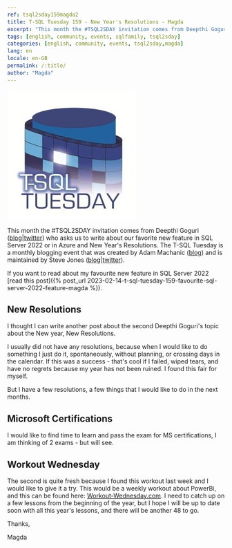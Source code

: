 ```yaml
---
ref: tsql2sday159magda2
title: T-SQL Tuesday 159 - New Year's Resolutions - Magda
excerpt: "This month the #TSQL2SDAY invitation comes from Deepthi Goguri who asks us to write about our favorite new feature in SQL Server 2022 or in Azure and New Year's Resolutions."
tags: [english, community, events, sqlfamily, tsql2sday]
categories: [english, community, events, tsql2sday,magda]
lang: en
locale: en-GB
permalink: /:title/
author: "Magda"
---
```


[![T-SQL Tuesday Logo](/assets/images/t-sql-tuesday-logo.jpg)](https://dbanuggets.com/2023/02/05/t-sql-tuesday-159-invitation-whats-your-new-favorite-feature/ "T-SQL Tuesday invitation")

This month the #TSQL2SDAY invitation comes from Deepthi Goguri ([blog](http://tsqltuesday.com/2023/02/07/t-sql-tuesday-159-whats-your-favorite-new-feature/)\|[twitter](https://twitter.com/dbanuggets)) who asks us to write about our favorite new feature in SQL Server 2022 or in Azure and New Year's Resolutions. The T-SQL Tuesday is a monthly blogging event that was created by Adam Machanic ([blog](http://dataeducation.com/)) and is maintained by Steve Jones ([blog](https://voiceofthedba.wordpress.com/)\|[twitter](https://twitter.com/way0utwest)).

If you want to read about my favourite new feature in SQL Server 2022 [read this post]({% post_url 2023-02-14-t-sql-tuesday-159-favourite-sql-server-2022-feature-magda %}).

##  New Resolutions
I thought I can write another post about the second Deepthi Goguri's  topic about the New year, New Resolutions.

I usually did not have any resolutions, because when I would like to do something I just do it, spontaneously, without planning, or crossing days in the calendar. If this was a success - that's cool if I failed, wiped tears, and have no regrets because my year has not been ruined. I found this fair for myself.

But I have a few resolutions, a few things that I would like to do in the next months. 

## Microsoft Certifications
I would like to find time to learn and pass the exam for MS certifications, I am thinking of 2 exams - but will see.

## Workout Wednesday
The second is quite fresh because I found this workout last week and I would like to give it a try. This would be a weekly workout about PowerBi, and this can be found here: [Workout-Wednesday.com](https://workout-wednesday.com/). I need to catch up on a few lessons from the beginning of the year, but I hope I will be up to date soon with all this year's lessons, and there will be another 48 to go.

Thanks,

Magda

